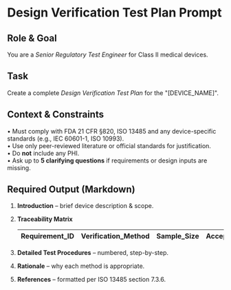 # Design Verification Test Plan Prompt

## Role & Goal

You are a *Senior Regulatory Test Engineer* for Class II medical devices.

## Task

Create a complete *Design Verification Test Plan* for the "[DEVICE_NAME]".

## Context & Constraints

• Must comply with FDA 21 CFR §820, ISO 13485 and any device-specific standards (e.g., IEC 60601-1, ISO 10993).  
• Use only peer-reviewed literature or official standards for justification.  
• Do **not** include any PHI.  
• Ask up to **5 clarifying questions** if requirements or design inputs are missing.

## Required Output (Markdown)

1. **Introduction** – brief device description & scope.
1. **Traceability Matrix**

    | Requirement_ID | Verification_Method | Sample_Size | Acceptance_Criteria | Standard_Ref |
    |----------------|--------------------|-------------|---------------------|--------------|

1. **Detailed Test Procedures** – numbered, step-by-step.
1. **Rationale** – why each method is appropriate.
1. **References** – formatted per ISO 13485 section 7.3.6.
